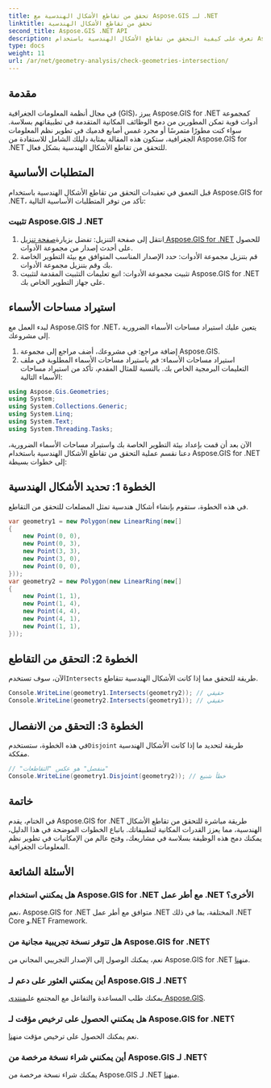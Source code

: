 ```yaml
---
title: تحقق من تقاطع الأشكال الهندسية مع Aspose.GIS لـ .NET
linktitle: تحقق من تقاطع الأشكال الهندسية
second_title: Aspose.GIS .NET API
description: تعرف على كيفية التحقق من تقاطع الأشكال الهندسية باستخدام Aspose.GIS for .NET مع إرشادات خطوة بخطوة. تعزيز تطوير نظم المعلومات الجغرافية الخاصة بك دون عناء.
type: docs
weight: 11
url: /ar/net/geometry-analysis/check-geometries-intersection/
---
```

## مقدمة
في مجال أنظمة المعلومات الجغرافية (GIS)، يبرز Aspose.GIS for .NET كمجموعة أدوات قوية تمكن المطورين من دمج الوظائف المكانية المتقدمة في تطبيقاتهم بسلاسة. سواء كنت مطورًا متمرسًا أو مجرد غمس أصابع قدميك في تطوير نظم المعلومات الجغرافية، ستكون هذه المقالة بمثابة دليلك الشامل للاستفادة من Aspose.GIS for .NET للتحقق من تقاطع الأشكال الهندسية بشكل فعال.
## المتطلبات الأساسية
قبل التعمق في تعقيدات التحقق من تقاطع الأشكال الهندسية باستخدام Aspose.GIS for .NET، تأكد من توفر المتطلبات الأساسية التالية:
### تثبيت Aspose.GIS لـ .NET
1.  انتقل إلى صفحة التنزيل: تفضل بزيارة[صفحة تنزيل Aspose.GIS for .NET](https://releases.aspose.com/gis/net/) للحصول على أحدث إصدار من مجموعة الأدوات.
2. قم بتنزيل مجموعة الأدوات: حدد الإصدار المناسب المتوافق مع بيئة التطوير الخاصة بك وقم بتنزيل مجموعة الأدوات.
3. تثبيت مجموعة الأدوات: اتبع تعليمات التثبيت المقدمة لتثبيت Aspose.GIS for .NET على جهاز التطوير الخاص بك.

## استيراد مساحات الأسماء
لبدء العمل مع Aspose.GIS for .NET، يتعين عليك استيراد مساحات الأسماء الضرورية إلى مشروعك.
1. إضافة مراجع: في مشروعك، أضف مراجع إلى مجموعة Aspose.GIS.
2. استيراد مساحات الأسماء: قم باستيراد مساحات الأسماء المطلوبة في ملف التعليمات البرمجية الخاص بك. بالنسبة للمثال المقدم، تأكد من استيراد مساحات الأسماء التالية:
```csharp
using Aspose.Gis.Geometries;
using System;
using System.Collections.Generic;
using System.Linq;
using System.Text;
using System.Threading.Tasks;
```

الآن بعد أن قمت بإعداد بيئة التطوير الخاصة بك واستيراد مساحات الأسماء الضرورية، دعنا نقسم عملية التحقق من تقاطع الأشكال الهندسية باستخدام Aspose.GIS for .NET إلى خطوات بسيطة:
## الخطوة 1: تحديد الأشكال الهندسية
في هذه الخطوة، ستقوم بإنشاء أشكال هندسية تمثل المضلعات للتحقق من التقاطع.
```csharp
var geometry1 = new Polygon(new LinearRing(new[]
{
    new Point(0, 0),
    new Point(0, 3),
    new Point(3, 3),
    new Point(3, 0),
    new Point(0, 0),
}));
var geometry2 = new Polygon(new LinearRing(new[]
{
    new Point(1, 1),
    new Point(1, 4),
    new Point(4, 4),
    new Point(4, 1),
    new Point(1, 1),
}));
```
## الخطوة 2: التحقق من التقاطع
 الآن، سوف تستخدم`Intersects` طريقة للتحقق مما إذا كانت الأشكال الهندسية تتقاطع.
```csharp
Console.WriteLine(geometry1.Intersects(geometry2)); // حقيقي
Console.WriteLine(geometry2.Intersects(geometry1)); // حقيقي
```
## الخطوة 3: التحقق من الانفصال
 في هذه الخطوة، ستستخدم`Disjoint` طريقة لتحديد ما إذا كانت الأشكال الهندسية مفككة.
```csharp
// "منفصل" هو عكس "التقاطعات"
Console.WriteLine(geometry1.Disjoint(geometry2)); // خطأ شنيع
```

## خاتمة
في الختام، يقدم Aspose.GIS for .NET طريقة مباشرة للتحقق من تقاطع الأشكال الهندسية، مما يعزز القدرات المكانية لتطبيقاتك. باتباع الخطوات الموضحة في هذا الدليل، يمكنك دمج هذه الوظيفة بسلاسة في مشاريعك، وفتح عالم من الإمكانيات في تطوير نظم المعلومات الجغرافية.
## الأسئلة الشائعة
### هل يمكنني استخدام Aspose.GIS for .NET مع أطر عمل .NET الأخرى؟
نعم، Aspose.GIS for .NET متوافق مع أطر عمل .NET المختلفة، بما في ذلك .NET Core و.NET Framework.
### هل تتوفر نسخة تجريبية مجانية من Aspose.GIS for .NET؟
 نعم، يمكنك الوصول إلى الإصدار التجريبي المجاني من Aspose.GIS for .NET من[هنا](https://releases.aspose.com/).
### أين يمكنني العثور على دعم لـ Aspose.GIS لـ .NET؟
 يمكنك طلب المساعدة والتفاعل مع المجتمع على[منتدى Aspose.GIS](https://forum.aspose.com/c/gis/33).
### هل يمكنني الحصول على ترخيص مؤقت لـ Aspose.GIS for .NET؟
 نعم يمكنك الحصول على ترخيص مؤقت من[هنا](https://purchase.aspose.com/temporary-license/).
### أين يمكنني شراء نسخة مرخصة من Aspose.GIS لـ .NET؟
 يمكنك شراء نسخة مرخصة من Aspose.GIS لـ .NET من[هنا](https://purchase.aspose.com/buy).